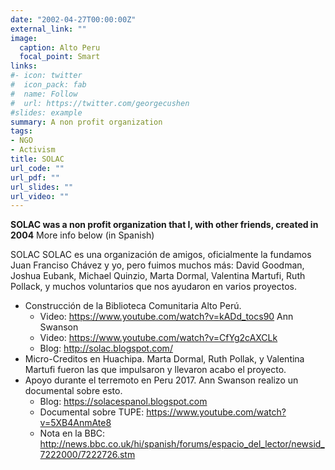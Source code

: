 ```yaml
---
date: "2002-04-27T00:00:00Z"
external_link: ""
image:
  caption: Alto Peru
  focal_point: Smart
links:
#- icon: twitter
#  icon_pack: fab
#  name: Follow
#  url: https://twitter.com/georgecushen
#slides: example
summary: A non profit organization
tags:
- NGO
- Activism
title: SOLAC
url_code: ""
url_pdf: ""
url_slides: ""
url_video: ""
---
```


**SOLAC was a non profit organization that I, with other friends, created in 2004** More info below (in Spanish)

SOLAC
SOLAC es una organización de amigos, oficialmente la fundamos Juan Franciso Chávez y yo, pero fuimos muchos más: David Goodman, Joshua Eubank, Michael Quinzio, Marta Dormal, Valentina Martufi, Ruth Pollack, y muchos voluntarios que nos ayudaron en varios proyectos.

- Construcción de la Biblioteca Comunitaria Alto Perú.
    - Video: https://www.youtube.com/watch?v=kADd_tocs90 Ann Swanson
    - Video: https://www.youtube.com/watch?v=CfYg2cAXCLk
    - Blog: http://solac.blogspot.com/
- Micro-Creditos en Huachipa. Marta Dormal, Ruth Pollak, y Valentina Martufi fueron las que impulsaron y llevaron acabo el proyecto.
- Apoyo durante el terremoto en Peru 2017. Ann Swanson realizo un documental sobre esto.
    - Blog: https://solacespanol.blogspot.com
    - Documental sobre TUPE: https://www.youtube.com/watch?v=5XB4AnmAte8
    - Nota en la BBC: http://news.bbc.co.uk/hi/spanish/forums/espacio_del_lector/newsid_7222000/7222726.stm
